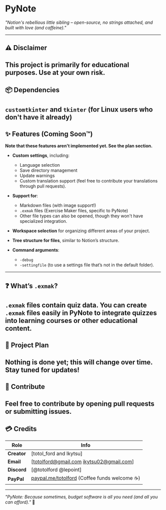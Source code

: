 # PyNote  
*"Notion's rebellious little sibling – open-source, no strings attached, and built with love (and caffeine)."*  

---

## ⚠️ Disclaimer  
This project is primarily for educational purposes. Use at your own risk. 
---

## 📦 Dependencies  
``customtkinter`` and ``tkinter`` (for Linux users who don't have it already)
---

## ✨ Features (Coming Soon™)  
**Note that these features aren't implemented yet. See the plan section.**

- **Custom settings**, including:
  - Language selection
  - Save directory management
  - Update warnings
  - Custom translation support (feel free to contribute your translations through pull requests).

- **Support for**:
  - Markdown files (with image support!)
  - `.exmak` files (Exercise Maker files, specific to PyNote)
  - Other file types can also be opened, though they won't have specialized integration.

- **Workspace selection** for organizing different areas of your project.

- **Tree structure for files**, similar to Notion’s structure.

- **Command arguments**:
  - `-debug`
  - `-settingfile` (to use a settings file that’s not in the default folder).

---

## ❓ What’s `.exmak`?  
``.exmak`` files contain quiz data. You can create ``.exmak`` files easily in PyNote to integrate quizzes into learning courses or other educational content.
---

## 📅 Project Plan  
Nothing is done yet; this will change over time. Stay tuned for updates!
---

## 🤝 Contribute  
Feel free to contribute by opening pull requests or submitting issues.
---

## 💳 Credits  
| Role       | Info                          |  
|------------|-------------------------------|  
| **Creator**  | [totol_ford and Ikytsu]            |  
| **Email**    | [totolford@gmail.com ikytsu02@gmail.com]                  |  
| **Discord**  | [@totolford  @lepoint]         |  
| **PayPal**   | [paypal.me/totolford](https://youtu.be/dQw4w9WgXcQ?si=-_6WTF8IWCWzj6IY) (Coffee funds welcome ☕) |  

---

*"PyNote: Because sometimes, budget software is all you need (and all you can afford)."* 🚀
